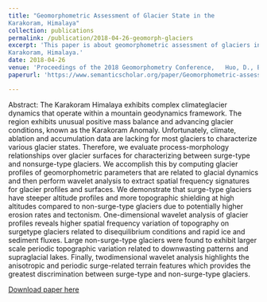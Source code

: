```yaml
---
title: "Geomorphometric Assessment of Glacier State in the 
Karakoram, Himalaya"
collection: publications
permalink: /publication/2018-04-26-geomorph-glaciers 
excerpt: 'This paper is about geomorphometric assessment of glaciers in the 
Karakoram, Himalaya.'
date: 2018-04-26
venue: 'Proceedings of the 2018 Geomorphometry Conference,   Huo, D., Bishop, M. P., & Young, B. W.'
paperurl: 'https://www.semanticscholar.org/paper/Geomorphometric-assessment-of-glacier-state-in-the-Huo-Bishop/503db71df128eecc341a55bdf024d518b2c0ded0'

---
```

Abstract: The Karakoram Himalaya exhibits complex climateglacier dynamics that operate within a mountain geodynamics framework. The region exhibits unusual positive mass balance and advancing glacier conditions, known as the Karakoram Anomaly. Unfortunately, climate, ablation and accumulation data are lacking for most glaciers to characterize various glacier states. Therefore, we evaluate process-morphology relationships over glacier surfaces for characterizing between surge-type and nonsurge-type glaciers. We accomplish this by computing glacier profiles of geomorphometric parameters that are related to glacial dynamics and then perform wavelet analysis to extract spatial frequency signatures for glacier profiles and surfaces. We demonstrate that surge-type glaciers have steeper altitude profiles and more topographic shielding at high altitudes compared to non-surge-type glaciers due to potentially higher erosion rates and tectonism. One-dimensional wavelet analysis of glacier profiles reveals higher spatial frequency variation of topography on surgetype glaciers related to disequilibrium conditions and rapid ice and sediment fluxes. Large non-surge-type glaciers were found to exhibit larger scale periodic topographic variation related to downwasting patterns and supraglacial lakes. Finally, twodimensional wavelet analysis highlights the anisotropic and periodic surge-related terrain features which provides the greatest discrimination between surge-type and non-surge-type glaciers.

[Download paper here](https://www.semanticscholar.org/paper/Geomorphometric-assessment-of-glacier-state-in-the-Huo-Bishop/503db71df128eecc341a55bdf024d518b2c0ded0)
